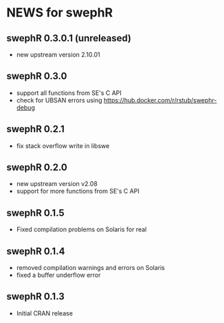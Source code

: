 # NEWS for swephR

## swephR 0.3.0.1 (unreleased)

* new upstream version 2.10.01

## swephR 0.3.0

* support all functions from SE's C API
* check for UBSAN errors using https://hub.docker.com/r/rstub/swephr-debug

## swephR 0.2.1

* fix stack overflow write in libswe

## swephR 0.2.0

* new upstream version v2.08
* support for more functions from SE's C API

## swephR 0.1.5

* Fixed compilation problems on Solaris for real

## swephR 0.1.4

* removed compilation warnings and errors on Solaris
* fixed a buffer underflow error

## swephR 0.1.3

* Initial CRAN release
